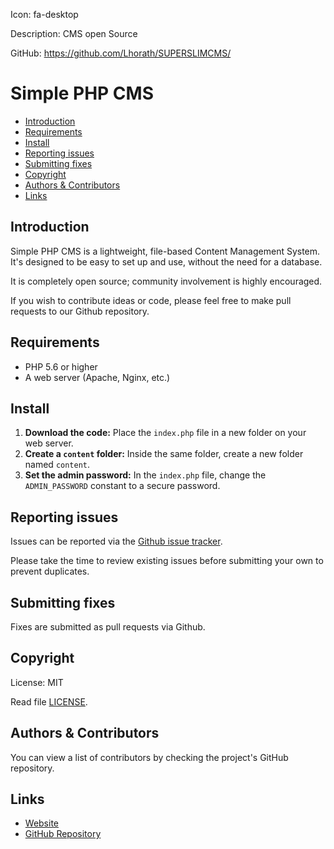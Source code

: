 Icon: fa-desktop

Description: CMS open Source

GitHub: https://github.com/Lhorath/SUPERSLIMCMS/

# Simple PHP CMS

* [Introduction](#introduction)
* [Requirements](#requirements)
* [Install](#install)
* [Reporting issues](#reporting-issues)
* [Submitting fixes](#submitting-fixes)
* [Copyright](#copyright)
* [Authors & Contributors](#authors--contributors)
* [Links](#links)

## Introduction

Simple PHP CMS is a lightweight, file-based Content Management System. It's designed to be easy to set up and use, without the need for a database.

It is completely open source; community involvement is highly encouraged.

If you wish to contribute ideas or code, please feel free to make pull requests to our Github repository.

## Requirements

* PHP 5.6 or higher
* A web server (Apache, Nginx, etc.)

## Install

1. **Download the code:** Place the `index.php` file in a new folder on your web server.
2. **Create a `content` folder:** Inside the same folder, create a new folder named `content`.
3. **Set the admin password:** In the `index.php` file, change the `ADMIN_PASSWORD` constant to a secure password.

## Reporting issues

Issues can be reported via the [Github issue tracker](https://github.com/Lhorath/SUPERSLIMCMS/issues).

Please take the time to review existing issues before submitting your own to prevent duplicates.

## Submitting fixes

Fixes are submitted as pull requests via Github.

## Copyright

License: MIT

Read file [LICENSE](LICENSE).

## Authors & Contributors

You can view a list of contributors by checking the project's GitHub repository.

## Links

* [Website](https://nerdygamertools.com/)
* [GitHub Repository](https://github.com/Lhorath/SUPERSLIMCMS/)